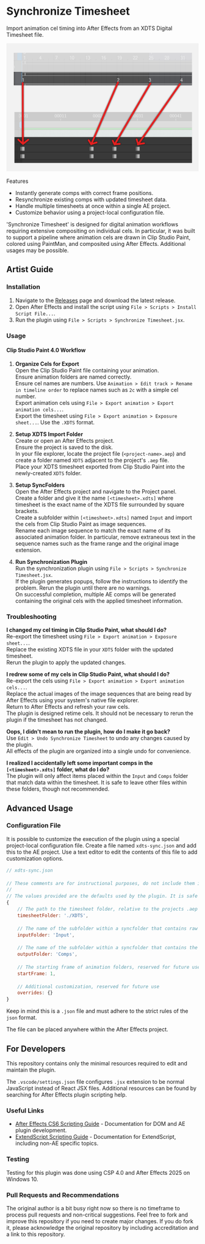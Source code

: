 # Synchronize Timesheet

Import animation cel timing into After Effects from an XDTS Digital Timesheet file.

![Banner](.github/readme/csp-ae-compare.png)

Features
- Instantly generate comps with correct frame positions.
- Resynchronize existing comps with updated timesheet data.
- Handle multiple timesheets at once within a single AE project.
- Customize behavior using a project-local configuration file.

'Synchronize Timesheet' is designed for digital animation workflows requiring
extensive compositing on individual cels. In particular, it was built to
support a pipeline where animation cels are drawn in Clip Studio Paint, colored
using PaintMan, and composited using After Effects. Additional usages may be
possible.

## Artist Guide

### Installation

1. Navigate to the [Releases]() page and download the latest release.
2. Open After Effects and install the script using `File > Scripts > Install Script File...`.
3. Run the plugin using `File > Scripts > Synchronize Timesheet.jsx`.

### Usage

#### Clip Studio Paint 4.0 Workflow

1. **Organize Cels for Export**\
	Open the Clip Studio Paint file containing your animation.\
	Ensure animation folders are named correctly.\
	Ensure cel names are numbers. Use `Animation > Edit track > Rename in timeline order` to replace names such as `2c` with a simple cel number.\
	Export animation cels using `File > Export animation > Export animation cels...`.\
	Export the timesheet using `File > Export animation > Exposure sheet...`. Use the `.XDTS` format.

2. **Setup XDTS Import Folder**\
	Create or open an After Effects project.\
	Ensure the project is saved to the disk.\
	In your file explorer, locate the project file (`<project-name>.aep`) and create a folder named `XDTS` adjacent to the project's `.aep` file.\
	Place your XDTS timesheet exported from Clip Studio Paint into the newly-created `XDTS` folder.

3. **Setup SyncFolders**\
	Open the After Effects project and navigate to the Project panel.\
	Create a folder and give it the name `[<timesheet>.xdts]` where timesheet is the exact name of the XDTS file surrounded by square brackets.\
	Create a subfolder within `[<timesheet>.xdts]` named `Input` and import the cels from Clip Studio Paint as image sequences.\
	Rename each image sequence to match the exact name of its associated animation folder. In particular, remove extraneous text in the sequence names such as the frame range and the original image extension.

4. **Run Synchronization Plugin**\
  Run the synchronization plugin using `File > Scripts > Synchronize Timesheet.jsx`.\
	If the plugin generates popups, follow the instructions to identify the problem. Rerun the plugin until there are no warnings.\
	On successful completion, multiple AE comps will be generated containing the original cels with the applied timesheet information.

### Troubleshooting

**I changed my cel timing in Clip Studio Paint, what should I do?**\
Re-export the timesheet using `File > Export animation > Exposure sheet...`.\
Replace the existing XDTS file in your `XDTS` folder with the updated timesheet.\
Rerun the plugin to apply the updated changes.

**I redrew some of my cels in Clip Studio Paint, what should I do?**\
Re-export the cels using `File > Export animation > Export animation cels...`.\
Replace the actual images of the image sequences that are being read by After Effects using your system's native file explorer.\
Return to After Effects and refresh your raw cels.\
The plugin is designed retime cels. It should not be necessary to rerun the plugin if the timesheet has not changed.

**Oops, I didn't mean to run the plugin, how do I make it go back?**\
Use `Edit > Undo Synchronize Timesheet` to undo any changes caused by the plugin.\
All effects of the plugin are organized into a single undo for convenience.

**I realized I accidentally left some important comps in the `[<timesheet>.xdts]` folder, what do I do?**\
The plugin will only affect items placed within the `Input` and `Comps` folder that match data within the timesheet. It is safe to leave other files within these folders, though not recommended.

## Advanced Usage

### Configuration File

It is possible to customize the execution of the plugin using a special
project-local configuration file. Create a file named `xdts-sync.json` and add
this to the AE project. Use a text editor to edit the contents of this file to
add customization options.

```js
// xdts-sync.json

// These comments are for instructional purposes, do not include them in the real xdts-sync.json file.
//
// The values provided are the defaults used by the plugin. It is safe to omit options that you don't plan on changing.
{
	// The path to the timesheet folder, relative to the projects .aep file
	timesheetFolder: './XDTS',

	// The name of the subfolder within a syncfolder that contains raw image sequence footage
	inputFolder: 'Input',

	// The name of the subfolder within a syncfolder that contains the timed AE comps
	outputFolder: 'Comps',

	// The starting frame of animation folders, reserved for future use
	startFrame: 1,

	// Additional customization, reserved for future use
	overrides: {}
}
```

Keep in mind this is a `.json` file and must adhere to the strict rules of the `json` format.

The file can be placed anywhere within the After Effects project.



## For Developers

This repository contains only the minimal resources required to edit and maintain the plugin.

The `.vscode/settings.json` file configures `.jsx` extension to be normal
JavaScript instead of React JSX files. Additional resources can be found by
searching for After Effects plugin scripting help.

### Useful Links

- [After Effects CS6 Scripting Guide](http://download.macromedia.com/pub/developer/aftereffects/scripting/After-Effects-CS6-Scripting-Guide.pdf) - Documentation for DOM and AE plugin development.
- [ExtendScript Scripting Guide](https://extendscript.docsforadobe.dev/) - Documentation for ExtendScript, including non-AE specific topics.

### Testing

Testing for this plugin was done using CSP 4.0 and After Effects 2025 on Windows 10.

### Pull Requests and Recommendations

The original author is a bit busy right now so there is no timeframe to process
pull requests and non-critical suggestions. Feel free to fork and improve this
repository if you need to create major changes. If you do fork it, please
acknowledge the original repository by including accreditation and a link to
this repository.